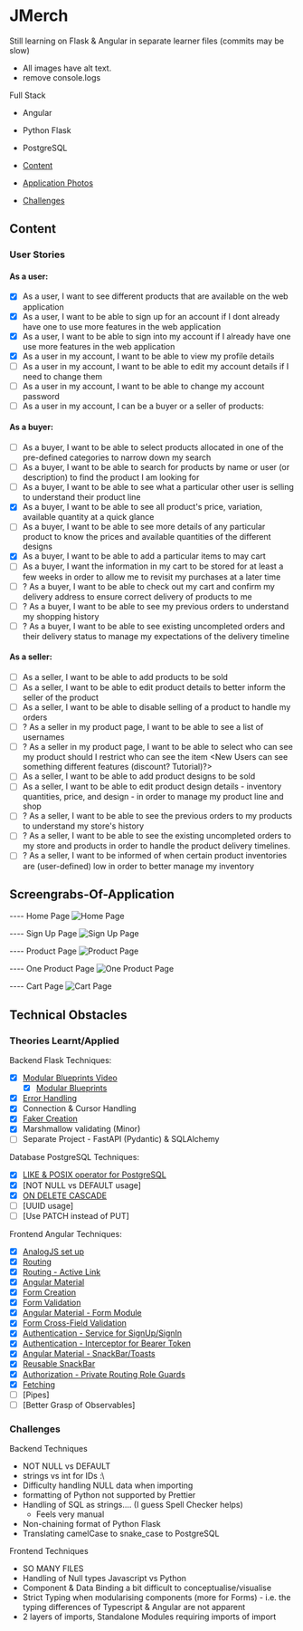 # JMerch

Still learning on Flask & Angular in separate learner files (commits may be slow)

- All images have alt text.
- remove console.logs

Full Stack

- Angular
- Python Flask
- PostgreSQL

- [Content](#content-&-features)
- [Application Photos](#screengrabs-of-application)
- [Challenges](#Technical-Obstacles)

## Content

### User Stories

#### As a user:

- [x] As a user, I want to see different products that are available on the web application
- [x] As a user, I want to be able to sign up for an account if I dont already have one to use more features in the web application
- [x] As a user, I want to be able to sign into my account if I already have one use more features in the web application
- [x] As a user in my account, I want to be able to view my profile details
- [ ] As a user in my account, I want to be able to edit my account details if I need to change them
- [ ] As a user in my account, I want to be able to change my account password
- [ ] As a user in my account, I can be a buyer or a seller of products:

#### As a buyer:

- [ ] As a buyer, I want to be able to select products allocated in one of the pre-defined categories to narrow down my search
- [ ] As a buyer, I want to be able to search for products by name or user (or description) to find the product I am looking for
- [ ] As a buyer, I want to be able to see what a particular other user is selling to understand their product line
- [x] As a buyer, I want to be able to see all product's price, variation, available quantity at a quick glance
- [ ] As a buyer, I want to be able to see more details of any particular product to know the prices and available quantities of the different designs
- [x] As a buyer, I want to be able to add a particular items to may cart
- [ ] As a buyer, I want the information in my cart to be stored for at least a few weeks in order to allow me to revisit my purchases at a later time
- [ ] ? As a buyer, I want to be able to check out my cart and confirm my delivery address to ensure correct delivery of products to me
- [ ] ? As a buyer, I want to be able to see my previous orders to understand my shopping history
- [ ] ? As a buyer, I want to be able to see existing uncompleted orders and their delivery status to manage my expectations of the delivery timeline

#### As a seller:

- [ ] As a seller, I want to be able to add products to be sold
- [ ] As a seller, I want to be able to edit product details to better inform the seller of the product
- [ ] As a seller, I want to be able to disable selling of a product to handle my orders
- [ ] ? As a seller in my product page, I want to be able to see a list of usernames
- [ ] ? As a seller in my product page, I want to be able to select who can see my product should I restrict who can see the item <New Users can see something different features (discount? Tutorial)?>
- [ ] As a seller, I want to be able to add product designs to be sold
- [ ] As a seller, I want to be able to edit product design details - inventory quantities, price, and design - in order to manage my product line and shop
- [ ] ? As a seller, I want to be able to see the previous orders to my products to understand my store's history
- [ ] ? As a seller, I want to be able to see the existing uncompleted orders to my store and products in order to handle the product delivery timelines.
- [ ] ? As a seller, I want to be informed of when certain product inventories are (user-defined) low in order to better manage my inventory

## Screengrabs-Of-Application

---- Home Page
![Home Page](./README_assets/home_screen.png)

---- Sign Up Page
![Sign Up Page](./README_assets/sign_up_page.png)

---- Product Page
![Product Page](./README_assets/product_page.png)

---- One Product Page
![One Product Page](./README_assets/product_one_page.png)

---- Cart Page
![Cart Page](./README_assets/cart_page.png)

## Technical Obstacles

### Theories Learnt/Applied

Backend Flask Techniques:

- [x] [Modular Blueprints Video](https://www.youtube.com/watch?v=pjVhrIJFUEs)
  - [x] [Modular Blueprints](https://flask.palletsprojects.com/en/stable/blueprints/)
- [x] [Error Handling](https://flask.palletsprojects.com/en/stable/api/#flask.Flask.errorhandler)
- [x] Connection & Cursor Handling
- [x] [Faker Creation](https://faker.readthedocs.io/en/master/providers/faker.providers.profile.html)
- [x] Marshmallow validating (Minor)
- [ ] Separate Project - FastAPI (Pydantic) & SQLAlchemy

Database PostgreSQL Techniques:

- [x] [LIKE & POSIX operator for PostgreSQL](https://www.postgresql.org/docs/current/functions-matching.html)
- [x] [NOT NULL vs DEFAULT usage]
- [x] [ON DELETE CASCADE](https://neon.com/postgresql/postgresql-tutorial/postgresql-delete-cascade)
- [ ] [UUID usage]
- [ ] [Use PATCH instead of PUT]

Frontend Angular Techniques:

- [x] [AnalogJS set up](https://www.npmjs.com/package/@analogjs/vite-plugin-angular)
- [x] [Routing ](https://www.youtube.com/watch?v=BUDQTd1DQAg)
- [x] [Routing - Active Link](https://angular.dev/api/router/RouterLinkActive)
- [x] [Angular Material](https://material.angular.dev/guide/theming)
- [x] [Form Creation](https://www.youtube.com/watch?v=U9Xo0wXZIAg)
- [x] [Form Validation](https://angular.dev/api/forms/FormControl)
- [x] [Angular Material - Form Module](https://material.angular.dev/components/form-field/overview)
- [x] [Form Cross-Field Validation](https://angular.dev/guide/forms/form-validation#cross-field-validation)
- [x] [Authentication - Service for SignUp/SignIn](https://medium.com/@matheusluna96/authentication-and-authorization-in-angular-0697ab16e465)
- [x] [Authentication - Interceptor for Bearer Token](https://medium.com/@matheusluna96/authentication-and-authorization-in-angular-0697ab16e465)
- [x] [Angular Material - SnackBar/Toasts](https://material.angular.dev/components/snack-bar/overview)
- [x] [Reusable SnackBar](https://stackoverflow.com/questions/42761039/how-to-use-snackbar-on-service-to-use-in-every-component-in-angular-2)
- [x] [Authorization - Private Routing Role Guards](https://medium.com/@matheusluna96/authentication-and-authorization-in-angular-0697ab16e465)
- [x] [Fetching](https://www.google.com/search?q=angular+fetching+service&oq=angular+fetching+service&gs_lcrp=EgZjaHJvbWUyBggAEEUYOTIICAEQABgWGB4yCAgCEAAYFhgeMg0IAxAAGIYDGIAEGIoFMgcIBBAAGO8FMgoIBRAAGIAEGKIE0gEIMjgyMmowajeoAgCwAgA&sourceid=chrome&ie=UTF-8)
- [ ] [Pipes]
- [ ] [Better Grasp of Observables]

### Challenges

Backend Techniques

- NOT NULL vs DEFAULT
- strings vs int for IDs :\
- Difficulty handling NULL data when importing
- formatting of Python not supported by Prettier
- Handling of SQL as strings.... (I guess Spell Checker helps)
  - Feels very manual
- Non-chaining format of Python Flask
- Translating camelCase to snake_case to PostgreSQL

Frontend Techniques

- SO MANY FILES
- Handling of Null types Javascript vs Python
- Component & Data Binding a bit difficult to conceptualise/visualise
- Strict Typing when modularising components (more for Forms) - i.e. the typing differences of Typescript & Angular are not apparent
- 2 layers of imports, Standalone Modules requiring imports of import

